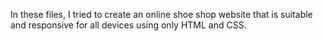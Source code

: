 In these files, I tried to create an online shoe shop website that is suitable and responsive for all devices using only HTML and CSS.
